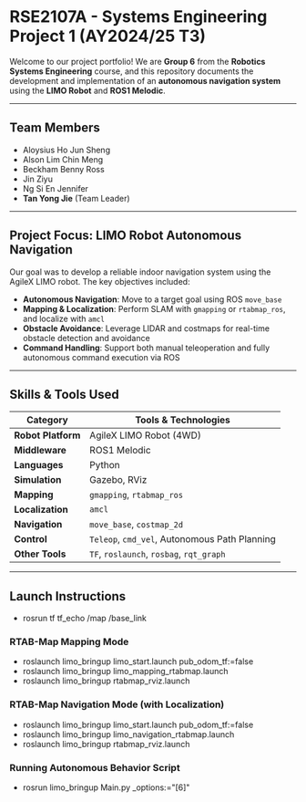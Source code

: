 # RSE2107A - Systems Engineering Project 1 (AY2024/25 T3)

Welcome to our project portfolio! We are **Group 6** from the **Robotics Systems Engineering** course, and this repository documents the development and implementation of an **autonomous navigation system** using the **LIMO Robot** and **ROS1 Melodic**.

---

## Team Members

- Aloysius Ho Jun Sheng  
- Alson Lim Chin Meng  
- Beckham Benny Ross  
- Jin Ziyu  
- Ng Si En Jennifer  
- **Tan Yong Jie** (Team Leader)

---

##  Project Focus: LIMO Robot Autonomous Navigation

Our goal was to develop a reliable indoor navigation system using the AgileX LIMO robot. The key objectives included:

-  **Autonomous Navigation**: Move to a target goal using ROS `move_base`
-  **Mapping & Localization**: Perform SLAM with `gmapping` or `rtabmap_ros`, and localize with `amcl`
-  **Obstacle Avoidance**: Leverage LIDAR and costmaps for real-time obstacle detection and avoidance
-  **Command Handling**: Support both manual teleoperation and fully autonomous command execution via ROS

---

## Skills & Tools Used

| Category           | Tools & Technologies                              |
|--------------------|---------------------------------------------------|
| **Robot Platform** | AgileX LIMO Robot (4WD)                           |
| **Middleware**     | ROS1 Melodic                                      |
| **Languages**      | Python                                            |
| **Simulation**     | Gazebo, RViz                                      |
| **Mapping**        | `gmapping`, `rtabmap_ros`                         |
| **Localization**   | `amcl`                                            |
| **Navigation**     | `move_base`, `costmap_2d`                         |
| **Control**        | `Teleop`, `cmd_vel`, Autonomous Path Planning     |
| **Other Tools**    | `TF`, `roslaunch`, `rosbag`, `rqt_graph`          |

---

## Launch Instructions
- rosrun tf tf_echo /map /base_link

### RTAB-Map Mapping Mode
- roslaunch limo_bringup limo_start.launch pub_odom_tf:=false
- roslaunch limo_bringup limo_mapping_rtabmap.launch 
- roslaunch limo_bringup rtabmap_rviz.launch

### RTAB-Map Navigation Mode (with Localization)
- roslaunch limo_bringup limo_start.launch pub_odom_tf:=false
- roslaunch limo_bringup limo_navigation_rtabmap.launch
- roslaunch limo_bringup rtabmap_rviz.launch

### Running Autonomous Behavior Script
- rosrun limo_bringup Main.py _options:="[6]"

